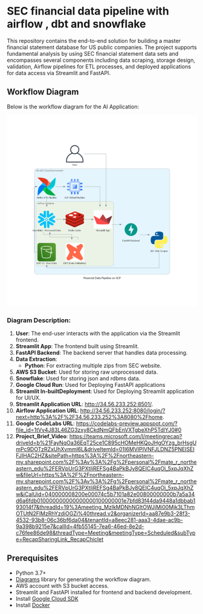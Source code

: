 # SEC financial data pipeline with airflow , dbt and snowflake

This repository contains the end-to-end solution for building a master financial statement database for US public companies. The project supports fundamental analysis by using SEC financial statement data sets and encompasses several components including data scraping, storage design, validation, Airflow pipelines for ETL processes, and deployed applications for data access via Streamlit and FastAPI.

## Workflow Diagram

Below is the workflow diagram for the AI Application:


![alt text](image.png)
### Diagram Description:
1. **User**: The end-user interacts with the application via the Streamlit frontend.
2. **Streamlit App**: The frontend built using Streamlit.
3. **FastAPI Backend**: The backend server that handles data processing.
4. **Data Extraction**:
   - **Python**: For extracting multiple zips from SEC website.
5. **AWS S3 Bucket**: Used for storing raw unprocessed data.
6. **Snowflake**: Used for storing json and rdbms data.
7. **Google Cloud Run**: Used for Deploying FastAPI applications
8. **Streamlit In-builtDeployment**: Used for Deploying Streamlit application for UI/UX.
9. **Streamlit Application URL**: http://34.56.233.252:8501/.
10. **Airflow Application URL**: http://34.56.233.252:8080/login/?next=http%3A%2F%2F34.56.233.252%3A8080%2Fhome.
11. **Google CodeLabs URL**: https://codelabs-preview.appspot.com/?file_id=1tVv4J83L46ZG3zxy8CkdNmQFbEnVXTgbeXhP5TdlYJ0#0
12. **Project_Brief_Video**: https://teams.microsoft.com/l/meetingrecap?driveId=b%21FayNqOa36EqT25ce1C895cHOMeHKQoJHgOYzg_brHsgUmPc9DOTzRZxUhXvmml6L&driveItemId=01I6MVIPIVNFJLDNZ5PNEISEIFJIHAC2HZ&sitePath=https%3A%2F%2Fnortheastern-my.sharepoint.com%2F%3Av%3A%2Fg%2Fpersonal%2Fmate_r_northeastern_edu%2FERVpUrG3PXtIiREFSg4BaPkBJy8QEIC4uqOi_5xpJqXhZw&fileUrl=https%3A%2F%2Fnortheastern-my.sharepoint.com%2F%3Av%3A%2Fg%2Fpersonal%2Fmate_r_northeastern_edu%2FERVpUrG3PXtIiREFSg4BaPkBJy8QEIC4uqOi_5xpJqXhZw&iCalUid=040000008200e00074c5b7101a82e00800000000b7a5a34d6a6fdb010000000000000000100000001e7bfd83f44da9448a1dbbab193014f7&threadId=19%3Ameeting_MzlkMDNhNGItOWJjMi00Mjk3LThmOTUtN2FlMzRhYzdiOGZi%40thread.v2&organizerId=aa87e9b3-28f3-4532-93b8-06c36bf6da04&tenantId=a8eec281-aaa3-4dae-ac9b-9a398b9215e7&callId=4fb55145-7ea6-46ed-8e2d-c76fee86de98&threadType=Meeting&meetingType=Scheduled&subType=RecapSharingLink_RecapChiclet 


## Prerequisites

- Python 3.7+
- [Diagrams](https://diagrams.mingrammer.com/) library for generating the workflow diagram.
- AWS account with S3 bucket access.
- Streamlit and FastAPI installed for frontend and backend development.
- Install [Google Cloud SDK](https://cloud.google.com/sdk/docs/install)
- Install [Docker](https://docs.docker.com/get-docker/) 

